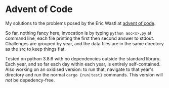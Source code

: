 Advent of Code
===

My solutions to the problems posed by the Eric Wastl at [advent of code](https://adventofcode.com).

So far, nothing fancy here, invocation is by typing `python aoc<x>.py` at command line, each file printing the first then second answer to stdout. Challenges are grouped by year, and the data files are in the same directory as the src to keep things flat.

Tested on python 3.8.6 with no dependencies outside the standard library. Each year, and so far each day within each year, is entirely self-contained.
Also working on an oxidised version: to run that, navigate to that year's directory and run the normal `cargo {run|test}` commands. This version will *not* be depedency-free.